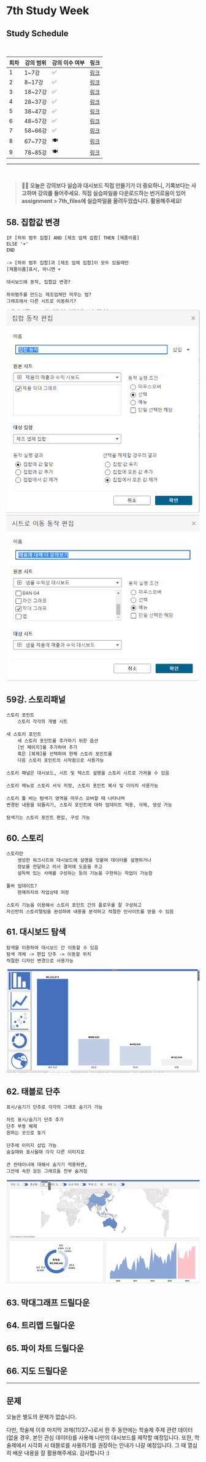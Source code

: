 # 7th Study Week

## Study Schedule
<br>

| 회차 | 강의 범위   | 강의 이수 여부 | 링크                                                                                                     |
|------|-------------|----------------|--------------------------------------------------------------------------------------------------------|
| 1    | 1~7강       | ✅              | [링크](https://www.youtube.com/watch?v=AXkaUrJs-Ko&list=PL87tgIIryGsa5vdz6MsaOEF8PK-YqK3fz&index=84)    |
| 2    | 8~17강      | ✅              | [링크](https://www.youtube.com/watch?v=AXkaUrJs-Ko&list=PL87tgIIryGsa5vdz6MsaOEF8PK-YqK3fz&index=75)    |
| 3    | 18~27강     | ✅              | [링크](https://www.youtube.com/watch?v=AXkaUrJs-Ko&list=PL87tgIIryGsa5vdz6MsaOEF8PK-YqK3fz&index=65)    |
| 4    | 28~37강     | ✅              | [링크](https://www.youtube.com/watch?v=e6J0Ljd6h44&list=PL87tgIIryGsa5vdz6MsaOEF8PK-YqK3fz&index=55)    |
| 5    | 38~47강     | ✅              | [링크](https://www.youtube.com/watch?v=AXkaUrJs-Ko&list=PL87tgIIryGsa5vdz6MsaOEF8PK-YqK3fz&index=45)    |
| 6    | 48~57강     | ✅              | [링크](https://www.youtube.com/watch?v=AXkaUrJs-Ko&list=PL87tgIIryGsa5vdz6MsaOEF8PK-YqK3fz&index=35)    |
| 7    | 58~66강     | ✅             | [링크](https://www.youtube.com/watch?v=AXkaUrJs-Ko&list=PL87tgIIryGsa5vdz6MsaOEF8PK-YqK3fz&index=25)    |
| 8    | 67~77강     | 🍽️             | [링크](https://www.youtube.com/watch?v=AXkaUrJs-Ko&list=PL87tgIIryGsa5vdz6MsaOEF8PK-YqK3fz&index=15)    |
| 9    | 78~85강     | 🍽️             | [링크](https://www.youtube.com/watch?v=AXkaUrJs-Ko&list=PL87tgIIryGsa5vdz6MsaOEF8PK-YqK3fz&index=5)     |
---

<br/>

> **🧞‍♀️ 오늘은 강의보다 실습과 대시보드 직접 만들기가 더 중요하니, 기록보다는 사고하며 강의를 들어주세요.**
> **직접 실습파일을 다운로드하는 번거로움이 있어 assignment > 7th_files에 실습파일을 올려두었습니다. 활용해주세요!**


## 58. 집합값 변경

<!-- 집합값 변경 강의에서 알게 된 점을 적어주세요 -->
```
IF [하위 범주 집합] AND [제조 업체 집합] THEN [제품이름]
ELSE '+'
END

-> [하위 범주 집합]과 [제조 업체 집합]이 모두 있을때만
[제품이름]표시, 아니면 +

대시보드에 동작, 집합값 변경?

하위범주를 만드는 제조업체만 띄우는 법?
그래프에서 다른 시트로 이동하기?
```
![설](./img/11171444.png)
![설](./img/11171448.png)
## 59강. 스토리패널

<!-- 스토리패널 강의에서 알게 된 점을 적어주세요 -->
```
스토리 포인트
    스토리 각각의 개별 시트

새 스토리 포인트
    새 스토리 포인트를 추가하기 위한 옵션
    [빈 페이지]를 추가하여 추가
    혹은 [복제]를 선택하여 현재 스토리 포인트를
    다음 스토리 포인트의 시작점으로 사용가능

스토리 패널은 대시보드, 시트 및 텍스트 설명을 스토리 시트로 가져올 수 있음

스토리 메뉴로 스토리 서식 지정, 스토리 포인트 복사 및 이미지 사용가능

스토리 툴 바는 탐색기 영역을 마우스 오버할 때 나타나며
변경된 내용을 되돌리기, 스토리 포인트에 대하 업데이트 적용, 삭제, 생성 가능

탐색기는 스토리 포인트 편집, 구성 가능
```
## 60. 스토리

<!-- 알게 된 점을 적고, 아래 질문에 답해보세요 :) -->
```
스토리란
    생성한 워크시트와 대시보드에 설명을 덧붙여 데이터를 설명하거나
    정보를 전달하고 의사 결저에 도움을 주고
    설득력 있는 사례를 구성하는 등의 기능을 구현하는 작업이 가능함

툴바 업데이트?
    현재까지의 작업상태 저장

스토리 기능을 이용해서 스토리 포인트 간의 플로우를 잘 구성하고
자신만의 스토리텔링을 완성하여 내용을 분석하고 적절한 인사이트를 얻을 수 있음
```

## 61. 대시보드 탐색

<!-- 대시보드 탐색 강의에서 알게 된 점을 적어주세요 -->
```
탐색을 이용하여 대시보드 간 이동할 수 있음
탐색 개체 -> 편집 단추 -> 이동할 위치
적절한 디자인 변경으로 사용가능  
```
![설](./img/11171620.png)
## 62. 태블로 단추

<!-- 태블로 단추 강의에서 알게 된 점을 적어주세요 -->
```
표시/숨기기 단추로 각각의 그래프 숨기기 가능

차트 표시/숨기기 단추 추가
단추 부동 해제
원하는 곳으로 놓기

단추에 이미지 삽입 가능
숨길때와 표시될때 각각 다른 이미지로

큰 컨테이너에 대해서 숨기기 적용하면,
그안에 속한 모든 그래프들 전부 숨겨짐
```
![설](./img/11171846.png)
## 63. 막대그래프 드릴다운

<!-- 막대그래프 드릴다운에 대해 알게 된 점을 적어주세요 -->

## 64. 트리맵 드릴다운

<!-- 트리맵 드릴다운에 대해 알게 된 점을 적어주세요 -->

## 65. 파이 차트 드릴다운

<!-- 파일 차트 드릴다운에 대해 알게 된 점을 적어주세요 -->

## 66. 지도 드릴다운

<!-- 지도 드릴다운에 대해 알게 된 점을 적어주세요 -->

---

## 문제

오늘은 별도의 문제가 없습니다.

다만, 학술제 이후 마지막 과제(11/27~)로서 한 주 동안에는 학술제 주제 관련 데이터(없을 경우, 본인 관심 데이터)를 사용해 나만의 대시보드를 제작할 예정입니다. 또한, 학술제에서 시각화 시 태블로를 사용하기를 권장하는 안내가 나갈 예정입니다.
그 때 열심히 배운 내용을 잘 활용해주세요. 감사합니다 :)